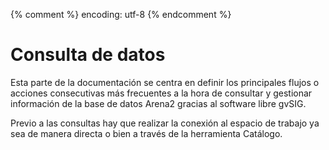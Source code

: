 {% comment %} encoding: utf-8 {% endcomment %}

# Consulta de datos

Esta parte de la documentación se centra en definir los principales flujos o acciones consecutivas 
más frecuentes a la hora de consultar y gestionar información de la base de datos Arena2 gracias 
al software libre gvSIG.

Previo a las consultas hay que realizar la conexión al espacio de trabajo ya sea de manera directa 
o bien a través de la herramienta Catálogo.
